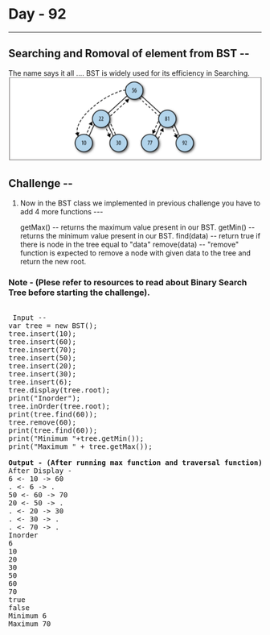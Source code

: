  # Day - 92
---
## Searching and Romoval of element from BST  --
The name says it all .... BST is widely used for its efficiency in Searching.
![](Capture.png)
## Challenge --  
1. Now in the BST class we implemented in previous challenge you have to add 4 more functions --- 
    
    getMax() --  returns the maximum value present in our BST.
    getMin() --  returns the minimum value present in our BST.
    find(data) -- return true if there is node in the tree equal to "data"
    remove(data) -- "remove" function is expected to remove a node with given data to the tree and return the new root.
### Note - (Plese refer to resources to read about Binary Search Tree before starting the challenge).

<pre> 
 Input -- 
var tree = new BST();
tree.insert(10);
tree.insert(60);
tree.insert(70);
tree.insert(50);
tree.insert(20);
tree.insert(30);
tree.insert(6);
tree.display(tree.root);
print("Inorder");
tree.inOrder(tree.root);
print(tree.find(60));
tree.remove(60);
print(tree.find(60));
print("Minimum "+tree.getMin());
print("Maximum " + tree.getMax());

<b>Output - (After running max function and traversal function)</b> 
After Display -
6 <- 10 -> 60
. <- 6 -> .
50 <- 60 -> 70
20 <- 50 -> .
. <- 20 -> 30
. <- 30 -> .
. <- 70 -> .
Inorder
6
10
20
30
50
60
70
true
false
Minimum 6
Maximum 70
</pre>